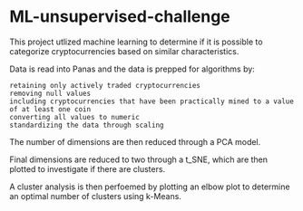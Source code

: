 # ML-unsupervised-challenge

This project utlized machine learning to determine if it is possible to categorize cryptocurrencies based on similar characteristics.  

Data is read into Panas and the data is prepped for algorithms by:

    retaining only actively traded cryptocurrencies
    removing null values
    including cryptocurrencies that have been practically mined to a value of at least one coin
    converting all values to numeric
    standardizing the data through scaling
    
The number of dimensions are then reduced through a PCA model.

Final dimensions are reduced to two through a t_SNE, which are then plotted to investigate if there are clusters.

A cluster analysis is then perfoemed by plotting an elbow plot to determine an optimal number of clusters using k-Means.
    
